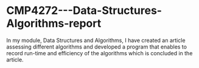 # CMP4272---Data-Structures-Algorithms-report
In my module, Data Structures and Algorithms, I have created an article assessing different algorithms and developed a program that enables to record run-time and efficiency of the algorithms which is concluded in the article.
